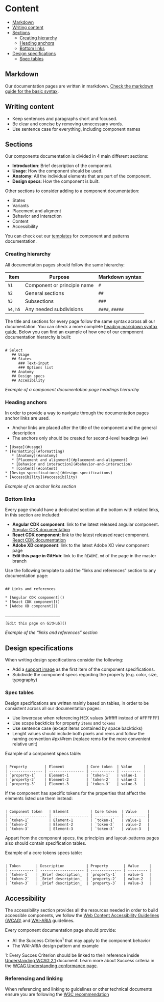 # Content

* [Markdown](#markdown)
* [Writing content](#writing-content)
* [Sections](#sections)
    * [Creating hierarchy](#creating-hierarchy)
    * [Heading anchors](#heading-anchors)
    * [Bottom links](#bottom-links)
* [Design specifications](#design-specifications)
    * [Spec tables](#spec-tables)



## Markdown

Our documentation pages are written in markdown. [Check the markdown guide for the basic syntax](https://www.markdownguide.org/basic-syntax/).

## Writing content

* Keep sentences and paragraphs short and focused.
* Be clear and concise by removing unnecessary words.
* Use sentence case for everything, including component names

## Sections

Our components documentation is divided in 4 main different sections:

* **Introduction**: Brief description of the component.
* **Usage**: How the component should be used.
* **Anatomy**: All the individual elements that are part of the component.
* **Design specs**: How the component is built.

Other sections to consider adding to a component documentation:

* States
* Variants
* Placement and aligment
* Behavior and interaction
* Content
* Accessibility

You can check out our [templates](https://github.com/dxc-technology/halstack-style-guide/blob/contribution-content/contributing/template.md) for component and patterns documentation.

### Creating hierarchy

All documentation pages should follow the same hierarchy:

| Item       | Purpose                       | Markdown syntax |
| ---------- | ----------------------------- | --------------- |
| `h1`       | Component or principle name   | `#`             |
| `h2`       | General sections              | `##`            |
| `h3`       | Subsections                   | `###`           |
| `h4`, `h5` | Any needed subdivisions       | `####`, `#####` |


The title and sections for every page follow the same syntax across all our documentation. You can check a more complete [heading markdown syntax guide](https://www.markdownguide.org/basic-syntax/#headings). Below you can find an example of how one of our component documentation hierarchy is built:

```

# Select
   ## Usage
   ## States
      ### Text-input
      ### Options list
   ## Anatomy
   ## Design specs
   ## Accesibility

```
_Example of a component documentation page headings hierarchy_

### Heading anchors

In order to provide a way to navigate through the documentation pages anchor links are used.

* Anchor links are placed after the title of the component and the general description
* The anchors only should be created for second-level headings (`##`)
  
```  
* [Usage](#usage)
* [Formatting](#formatting)
   * [Anatomy](#anatomy)
   * [Placement and alignment](#placement-and-alignment)
   * [Behavior and interaction](#behavior-and-interaction)
   * [Content](#content)
* [Design specifications](#design-specifications)
* [Accessibility](#accessibility)
```
_Example of an anchor links section_

### Bottom links

Every page should have a dedicated section at the bottom with related links, in this section are included:

* **Angular CDK component**: link to the latest released angular component. [Angular CDK documentation](https://developer.dxc.com/tools/angular/)
* **React CDK component**: link to the latest released react component. [React CDK documentation](https://developer.dxc.com/tools/react/)
* **Adobe XD component**: link to the latest Adobe XD view component page
* **Edit this page in GitHub**: link to the `README.md` of the page in the master branch

Use the following template to add the “links and references“ section to any documentation page:

```

## Links and references

* [Angular CDK component]()
* [React CDK component]()
* [Adobe XD component]()

_________________________

[Edit this page on GitHub]()

```

_Example of the “links and references“ section_

## Design specifications

When writing design specifications consider the following:

* Add a [support image](https://github.com/dxc-technology/halstack-style-guide/blob/contribution-content/contributing/images.md#specification-images) as the first item of the component specifications.
* Subdivide the component specs regarding the property (e.g. color, size, typography)

### Spec tables

Design specifications are written mainly based on tables, in order to be consistent across all our documentation pages:

* Use lowercase when referencing HEX values (#ffffff instead of #FFFFFF)
* Use scape backticks for property `items` and `tokens`
* Use sentence case (except items contained by space backticks)
* Lenght values should include both pixels and rems and follow the naming convention #px/#rem (replace rems for the more convenient relative unit)


Example of a component specs table:

```

| Property        | Element          | Core token  | Value     |
| --------------- | ---------------- | ----------- | --------- |
| `property-1`    | Element-1        | `token-1`   | value-1   |
| `property-2`    | Element-2        | `token-2`   | value-2   |
| `property-3`    | Element-3        | `token-3`   | value-3   |

```
If the component has specific tokens for the properties that affect the elements listed use them instead:

```

| Component token   | Element          | Core token  | Value     |
| ----------------- | ---------------- | ----------- | --------- |
| `token-1`         | Element-1        | `token-1`   | value-1   |
| `token-2`         | Element-2        | `token-2`   | value-2   |
| `token-3`         | Element-3        | `token-3`   | value-3   |

```

Appart from the component specs, the principles and layout-patterns pages also should contain specification tables.

Example of a core tokens specs table:

```

| Token       | Description          | Property       | Value     | 
| ----------- | -------------------- | -------------- | --------- | 
| `token-1`   | _Brief description_  | `property-1`   | value-1   | 
| `token-2`   | _Brief description_  | `property-2`   | value-2   | 
| `token-3`   | _Brief description_  | `property-3`   | value-3   |

```

## Accessibility

The accessibility section provides all the resources needed in order to build accessible components, we follow the [Web Content Accessibility Guidelines (WCAG)](https://www.w3.org/TR/WCAG22/) and [WAI-ARIA](https://www.w3.org/TR/wai-aria-1.2/) guidelines.

Every component documentation page should provide:

* All the Success Criterion<sup>1</sup> that may apply to the component behavior 
* The WAI-ARIA design pattern and example


1: Every Succes Criterion should be linked to their reference inside [Understanding WCAG 2.1](https://www.w3.org/WAI/WCAG21/Understanding/) document. Learn more about Success criteria in the [WCAG Understanding conformance page](https://www.w3.org/WAI/WCAG21/Understanding/conformance#levels).

### Referencing and linking

When referencing and linking to guidelines or other technical documents ensure you are following the [W3C recommendation](https://www.w3.org/WAI/standards-guidelines/linking/:)

